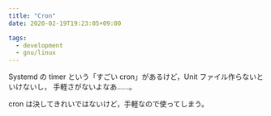 ```yaml
---
title: "Cron"
date: 2020-02-19T19:23:05+09:00

tags:
  - development
  - gnu/linux
---
```


Systemd の timer という「すごい cron」があるけど，Unit ファイル作らないといけないし，
手軽さがないよなあ……。

cron は決してきれいではないけど，手軽なので使ってしまう。
